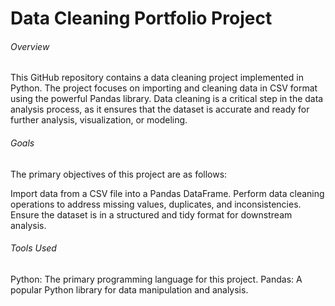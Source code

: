 # Data Cleaning Portfolio Project
###### Overview
This GitHub repository contains a data cleaning project implemented in Python. The project focuses on importing and cleaning data in CSV format using the powerful Pandas library. Data cleaning is a critical step in the data analysis process, as it ensures that the dataset is accurate and ready for further analysis, visualization, or modeling.

###### Goals
The primary objectives of this project are as follows:

Import data from a CSV file into a Pandas DataFrame.
Perform data cleaning operations to address missing values, duplicates, and inconsistencies.
Ensure the dataset is in a structured and tidy format for downstream analysis.

###### Tools Used

Python: The primary programming language for this project.
Pandas: A popular Python library for data manipulation and analysis.
